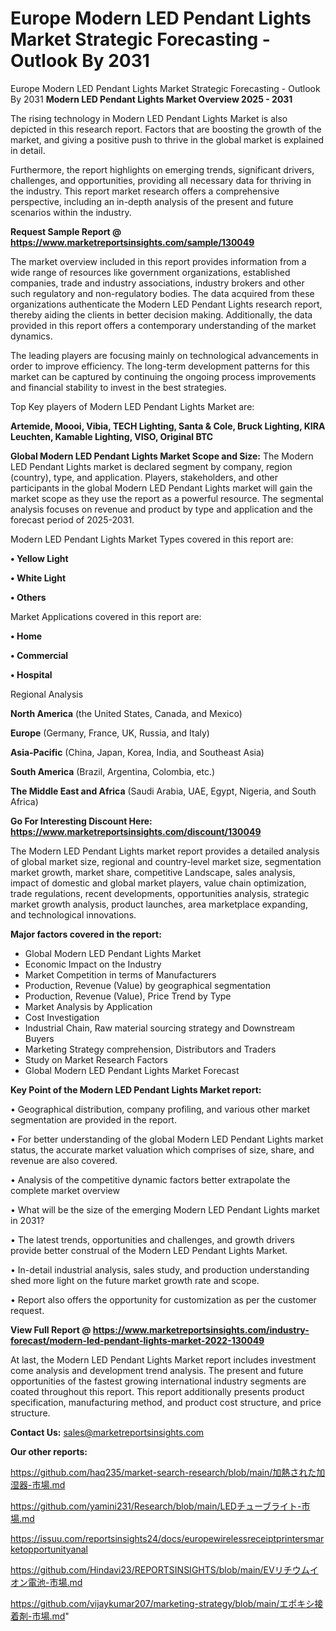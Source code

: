 # Europe Modern LED Pendant Lights Market Strategic Forecasting - Outlook By 2031
Europe Modern LED Pendant Lights Market Strategic Forecasting - Outlook By 2031
<Strong> Modern LED Pendant Lights Market Overview 2025 - 2031</strong>

The rising technology in Modern LED Pendant Lights Market is also depicted in this research report. Factors that are boosting the growth of the market, and giving a positive push to thrive in the global market is explained in detail.

Furthermore, the report highlights on emerging trends, significant drivers, challenges, and opportunities, providing all necessary data for thriving in the industry. This report market research offers a comprehensive perspective, including an in-depth analysis of the present and future scenarios within the industry.

<strong>Request Sample Report @ <a href=https://www.marketreportsinsights.com/sample/130049>https://www.marketreportsinsights.com/sample/130049</a></strong>

The market overview included in this report provides information from a wide range of resources like government organizations, established companies, trade and industry associations, industry brokers and other such regulatory and non-regulatory bodies. The data acquired from these organizations authenticate the Modern LED Pendant Lights research report, thereby aiding the clients in better decision making. Additionally, the data provided in this report offers a contemporary understanding of the market dynamics.

The leading players are focusing mainly on technological advancements in order to improve efficiency. The long-term development patterns for this market can be captured by continuing the ongoing process improvements and financial stability to invest in the best strategies.

Top Key players of Modern LED Pendant Lights Market are:

<strong>Artemide, Moooi, Vibia, TECH Lighting, Santa & Cole, Bruck Lighting, KIRA Leuchten, Kamable Lighting, VISO, Original BTC</strong>

<strong><b>Global Modern LED Pendant Lights Market Scope and Size:</b></strong>
The Modern LED Pendant Lights market is declared segment by company, region (country), type, and application. Players, stakeholders, and other participants in the global Modern LED Pendant Lights market will gain the market scope as they use the report as a powerful resource. The segmental analysis focuses on revenue and product by type and application and the forecast period of 2025-2031.

Modern LED Pendant Lights Market Types covered in this report are:

<strong>• Yellow Light

• White Light

• Others</strong>

Market Applications covered in this report are:

<strong>• Home

• Commercial

• Hospital</strong> 

Regional Analysis

<strong>North America</strong> (the United States, Canada, and Mexico)

<strong>Europe</strong> (Germany, France, UK, Russia, and Italy)

<strong>Asia-Pacific</strong> (China, Japan, Korea, India, and Southeast Asia)

<strong>South America</strong> (Brazil, Argentina, Colombia, etc.)

<strong>The Middle East and Africa</strong> (Saudi Arabia, UAE, Egypt, Nigeria, and South Africa)

<strong>Go For Interesting Discount Here: <a href=https://www.marketreportsinsights.com/discount/130049>https://www.marketreportsinsights.com/discount/130049</a></strong>

The Modern LED Pendant Lights market report provides a detailed analysis of global market size, regional and country-level market size, segmentation market growth, market share, competitive Landscape, sales analysis, impact of domestic and global market players, value chain optimization, trade regulations, recent developments, opportunities analysis, strategic market growth analysis, product launches, area marketplace expanding, and technological innovations.

<strong><b>Major factors covered in the report:</b></strong>
<ul>
  <li>Global Modern LED Pendant Lights Market </li>
  <li>Economic Impact on the Industry</li>
  <li>Market Competition in terms of Manufacturers</li>
  <li>Production, Revenue (Value) by geographical segmentation</li>
  <li>Production, Revenue (Value), Price Trend by Type</li>
  <li>Market Analysis by Application</li>
  <li>Cost Investigation</li>
  <li>Industrial Chain, Raw material sourcing strategy and Downstream Buyers</li>
  <li>Marketing Strategy comprehension, Distributors and Traders</li>
  <li>Study on Market Research Factors</li>
  <li>Global Modern LED Pendant Lights Market Forecast</li>
</ul>

<strong><b>Key Point of the Modern LED Pendant Lights Market report:</b></strong>

• Geographical distribution, company profiling, and various other market segmentation are provided in the report.

• For better understanding of the global Modern LED Pendant Lights market status, the accurate market valuation which comprises of size, share, and revenue are also covered.

• Analysis of the competitive dynamic factors better extrapolate the complete market overview

• What will be the size of the emerging Modern LED Pendant Lights market in 2031?

• The latest trends, opportunities and challenges, and growth drivers provide better construal of the Modern LED Pendant Lights Market.

• In-detail industrial analysis, sales study, and production understanding shed more light on the future market growth rate and scope.

• Report also offers the opportunity for customization as per the customer request.

<strong><b>View Full Report @ <a href=https://www.marketreportsinsights.com/industry-forecast/modern-led-pendant-lights-market-2022-130049>https://www.marketreportsinsights.com/industry-forecast/modern-led-pendant-lights-market-2022-130049</a></b></strong>


At last, the Modern LED Pendant Lights Market report includes investment come analysis and development trend analysis. The present and future opportunities of the fastest growing international industry segments are coated throughout this report. This report additionally presents product specification, manufacturing method, and product cost structure, and price structure.

<strong>Contact Us:</strong>
sales@marketreportsinsights.com

<strong>Our other reports:</strong>

<a href=https://github.com/haq235/market-search-research/blob/main/加熱された加湿器-市場.md>https://github.com/haq235/market-search-research/blob/main/加熱された加湿器-市場.md</a>

<a href=https://github.com/yamini231/Research/blob/main/LEDチューブライト-市場.md>https://github.com/yamini231/Research/blob/main/LEDチューブライト-市場.md</a>

<a href=https://issuu.com/reportsinsights24/docs/europewirelessreceiptprintersmarketopportunityanal>https://issuu.com/reportsinsights24/docs/europewirelessreceiptprintersmarketopportunityanal</a>

<a href=https://github.com/Hindavi23/REPORTSINSIGHTS/blob/main/EVリチウムイオン電池-市場.md>https://github.com/Hindavi23/REPORTSINSIGHTS/blob/main/EVリチウムイオン電池-市場.md</a>

<a href=https://github.com/vijaykumar207/marketing-strategy/blob/main/エポキシ接着剤-市場.md>https://github.com/vijaykumar207/marketing-strategy/blob/main/エポキシ接着剤-市場.md</a>"
